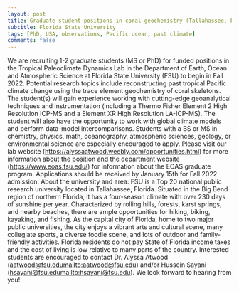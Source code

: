 ```yaml
---
layout: post
title: Graduate student positions in coral geochemistry (Tallahassee, Florida)
subtitle: Florida State University
tags: [PhD, USA, observations, Pacific ocean, past climate]
comments: false
---
```

We are recruiting 1-2 graduate students (MS or PhD) for funded positions in the Tropical Paleoclimate Dynamics Lab in the Department of Earth, Ocean and Atmospheric Science at Florida State University (FSU) to begin in Fall 2022. Potential research topics include reconstructing past tropical Pacific climate change using the trace element geochemistry of coral skeletons. The student(s) will gain experience working with cutting-edge geoanalytical techniques and instrumentation (including a Thermo Fisher Element 2 High Resolution ICP-MS and a Element XR High Resolution LA-ICP-MS). The student will also have the opportunity to work with global climate models and perform data-model intercomparisons. Students with a BS or MS in chemistry, physics, math, oceanography, atmospheric sciences, geology, or environmental science are especially encouraged to apply.
Please visit our lab website (https://alyssaatwood.weebly.com/opportunities.html) for more information about the position and the department website (https://www.eoas.fsu.edu/) for information about the EOAS graduate program. Applications should be received by January 15th for Fall 2022 admission.
About the university and area:
FSU is a Top 20 national public research university located in Tallahassee, Florida. Situated in the Big Bend region of northern Florida, it has a four-season climate with over 230 days of sunshine per year. Characterized by rolling hills, forests, karst springs, and nearby beaches, there are ample opportunities for hiking, biking, kayaking, and fishing. As the capital city of Florida, home to two major public universities, the city enjoys a vibrant arts and cultural scene, many collegiate sports, a diverse foodie scene, and lots of outdoor and family-friendly activities. Florida residents do not pay State of Florida income taxes and the cost of living is low relative to many parts of the country.
Interested students are encouraged to contact Dr. Alyssa Atwood (aatwood@fsu.edu<mailto:aatwood@fsu.edu>) and/or Hussein Sayani (hsayani@fsu.edu<mailto:hsayani@fsu.edu>). We look forward to hearing from you!
